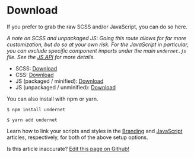 # Download

If you prefer to grab the raw SCSS and/or JavaScript, you can do so here.

*A note on SCSS and unpackaged JS: Going this route allows for far more customization, but do so at your own risk. For the JavaScript in particular, you can exclude specific component imports under the main `undernet.js` file. See the [JS API](/docs/overview/javascript) for more details.*

- SCSS: [Download](https://github.com/geotrev/undernet/raw/master/dist/undernet.scss.zip)
- CSS: [Download](https://github.com/geotrev/undernet/raw/master/dist/undernet.css.zip)
- JS (packaged / minified): [Download](https://github.com/geotrev/undernet/raw/master/dist/undernet.js.zip)
- JS (unpackaged / unminified): [Download](https://github.com/geotrev/undernet/raw/master/dist/undernet.modules.js.zip)

You can also install with npm or yarn.

```shell
$ npm install undernet
```

```shell
$ yarn add undernet
```

Learn how to link your scripts and styles in the [Branding](/docs/overview/branding) and [JavaScript](/docs/overview/javascript) articles, respectively, for both of the above setup options.

<p class="has-right-text">Is this article inaccurate? <a href="https://github.com/geotrev/undernet/tree/master/docs/downloads">Edit this page on Github!</a></p>
